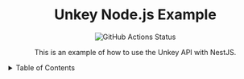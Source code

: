 
<h1 align="center">Unkey Node.js Example</h1>
<p align="center">
  <img alt="GitHub Actions Status" src="https://github.com/sondr3/astro-compressor/workflows/pipeline/badge.svg" />
</p>

<p align="center">
  This is an example of how to use the Unkey API with NestJS.
</p>

<details>
<summary>Table of Contents</summary>
<br />

## Table of Contents

- [Quickstart](#quickstart)
  - [Create a root key](#create-a-root-key)
  - [Create your API](#create-your-api)
  - [Create your first API key](#create-your-first-api-key)
  - [Set up the example](#set-up-the-example)

## Quickstart

### Create a root key

1. Go to /settings/root-keys and click on the "Create New Root Key" button.
2. Enter a name for the key.
3. Select the following workspace permissions: create_key, read_key, encrypt_key and decrypt_key.
4. Click "Create".

### Create your API

1. Go to <https://app.unkey.com/apis> and click on the "Create New API" button.
2. Give it a name.
3. Click "Create".

### Create your first API key

1. Click "Create Key" in the top right corner.
2. Feel the form with any key information you want or leave it empty.
3. Click "Create"
4. Copy the key and save it somewhere safe.

### Set up the example

1. Clone the repository to your local machine.

```bash

git clone <repo-url>
cd /path/to/repo

```

2. Duplicate the `.env.example` file and rename it to `.env`.

```bash

cp .env.example .env

```

3. Replace your API key in the `.env` file.

4. Install the dependencies.

```bash

pnpm install

```

5. Run the application.

```bash

pnpm run start

```

6. Test the public route as a guest:

```bash

curl http://localhost:3000/api/v1/public

```

7. Test the protected route, which requires valid authorization:

```bash

curl http://localhost:3000/api/v1/protected -H "Authorization: Bearer <YOUR_API_KEY>"

```
